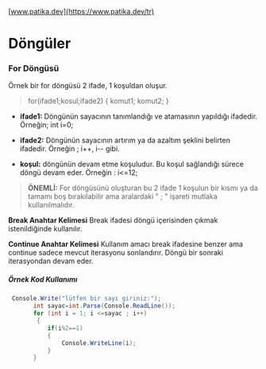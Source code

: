 [www.patika.dev](https://www.patika.dev/tr)
# Döngüler
### For Döngüsü
Örnek bir for döngüsü 2 ifade, 1 koşuldan oluşur.
>for(ifade1;kosul;ifade2)
{
    komut1;
    komut2;
}
- **ifade1:** Döngünün sayacının tanımlandığı ve atamasının yapıldığı ifadedir. Örneğin; int i=0;

- **ifade2:** Döngünün sayacının artırım ya da azaltım şeklini belirten ifadedir. Örneğin ; i++, i-- gibi.

- **koşul:**  döngünün devam etme koşuludur. Bu koşul sağlandığı sürece döngü devam eder. Örneğin : i<=12;

>**ÖNEMLİ:** For döngüsünü oluşturan bu 2 ifade 1 koşulun bir kısmı ya da tamamı boş bırakılabilir ama aralardaki " ; " işareti mutlaka kullanılmalıdır.

**Break Anahtar Kelimesi**
Break ifadesi döngü içerisinden çıkmak istenildiğinde kullanılır.

**Continue Anahtar Kelimesi**
Kullanım amacı break ifadesine benzer ama continue sadece mevcut iterasyonu sonlandırır. Döngü bir sonraki iterasyondan devam eder.

##### Örnek Kod  Kullanımı

 ``` csharp
  Console.Write("lütfen bir sayı giriniz:");
        int sayac=int.Parse(Console.ReadLine());
        for (int i = 1; i <=sayac ; i++)     
         {
            if(i%2==1)
            {
                Console.WriteLine(i);
            }
        }


